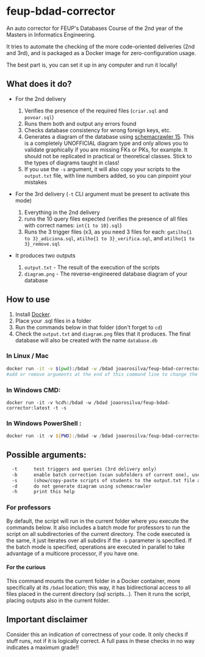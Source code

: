 # feup-bdad-corrector
An auto corrector for FEUP's Databases Course of the 2nd year of the Masters in Informatics Engineering.

It tries to automate the checking of the more code-oriented deliveries (2nd and 3rd), and is packaged as a Docker image for zero-configuration usage.

The best part is, you can set it up in any computer and run it locally!

## What does it do?

- For the 2nd delivery
  1. Verifies the presence of the required files (`criar.sql` and `povoar.sql`)
  2. Runs them both and output any errors found
  3. Checks database consistency for wrong foreign keys, etc.
  4. Generates a diagram of the database using [schemacrawler 15](https://www.schemacrawler.com/). This is a completely UNOFFICIAL diagram type and only allows you to validate graphically if you are missing FKs or PKs, for example. It should not be replicated in practical or theoretical classes. Stick to the types of diagrams taught in class!
  5. If you use the `-s` argument, it will also copy your scripts to the `output.txt` file, with line numbers added, so you can pinpoint your mistakes

- For the 3rd delivery  (`-t` CLI argument must be present to activate this mode)
  1. Everything in the 2nd delivery
  2. runs the 10 query files expected (verifies the presence of all files with correct names: `int{1 to 10}.sql`)
  2. Runs the 3 trigger files (x3, as you need 3 files for each: `gatilho{1 to 3}_adiciona.sql`, `atilho{1 to 3}_verifica.sql`, and `atilho{1 to 3}_remove.sql`

- It produces two outputs
  1. `output.txt` - The result of the execution of the scripts
  2. `diagram.png` - The reverse-engineered database diagram of your database

## How to use

1. Install [Docker](https://docs.docker.com/get-docker/).
2. Place your .sql files in a folder
3. Run the commands below in that folder (don't forget to `cd`)
4. Check the `output.txt` and `diagram.png` files that it produces. The final database will also be created with the name `database.db`

### In Linux / Mac

```bash
docker run -it -v $(pwd):/bdad -w /bdad joaorosilva/feup-bdad-corrector:latest -t -s
#add or remove arguments at the end of this command line to change the behaviour of the script accordingly. -t argument checks queries and triggers, besides database creation and seeding
```

### In Windows CMD:

```shell
docker run -it -v %cd%:/bdad -w /bdad joaorosilva/feup-bdad-corrector:latest -t -s
```

### In Windows PowerShell :

```PowerShell
docker run -it -v ${PWD}:/bdad -w /bdad joaorosilva/feup-bdad-corrector:latest -t -s
```

## Possible arguments:
```txt
  -t      test triggers and queries (3rd delivery only)
  -b      enable batch correction (scan subfolders of current one), useful for professors
  -s      (show/copy-paste scripts of students to the output.txt file after running checks
  -d      do not generate diagram using schemacrawler
  -h      print this help
```

### For professors

By default, the script will run in the current folder where you execute the commands below. It also includes a batch mode for professors to run the script on all subdirectories of the current directory. The code executed is the same, it just iterates over all subdirs if the `-b` parameter is specified. If the batch mode is specified, operations are executed in parallel to take advantage of a multicore processor, if you have one.

#### For the curious

This command mounts the current folder in a Docker container, more specifically at its `/bdad` location; this way, it has bidirectional access to all files placed in the current directory (sql scripts...). Then it runs the script, placing outputs also in the current folder.

## Important disclaimer

Consider this an indication of correctness of your code. It only checks if stuff runs, not if it is logically correct. A full pass in these checks in no way indicates a maximum grade!!
